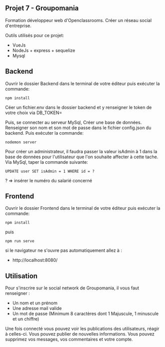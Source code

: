 ## Projet 7 - Groupomania

Formation développeur web d'Openclassrooms.
Créer un réseau social d'entreprise.

Outils utilisés pour ce projet:

- VueJs
- NodeJs + express + sequelize
- Mysql


## Backend

Ouvrir le dossier Backend dans le terminal de votre éditeur puis exécuter la commande:

    npm install

Céer un fichier.env dans le dossier backend et y renseigner le token de votre choix via DB_TOKEN= 

Puis, se connecter au serveur MySql, Créer une base de données.
Renseigner son nom et son mot de passe dans le fichier config.json du backend. Puis exécuter la commande:

    nodemon server

Pour créer un administrateur, il faudra passer la valeur isAdmin à 1 dans la base de données pour l'utilisateur que l'on souhaite affecter à cette tache. Via MySql, taper la commande suivante:

    UPDATE user SET isAdmin = 1 WHERE id = ?

? => insérer le numéro du salarié concerné

 ## Frontend

Ouvrir le dossier Frontend dans le terminal de votre éditeur puis exécuter la commande:

    npm install

puis

    npm run serve

si le navigateur ne s'ouvre pas automatiquement allez à :

- http://localhost:8080/


## Utilisation

Pour s'inscrire sur le social network de Groupomania, il vous faut renseigner :

- Un nom et un prénom
- Une adresse mail valide
- Un mot de passe (Minimum 8 caractères dont 1 Majuscule, 1 minuscule et un chiffre)




Une fois connecté vous pouvez voir les publications des utilisateurs, réagir à celles-ci. Vous pouvez publier de nouvelles informations.
Vous pouvez supprimez vos messages, vos commentaires et votre compte.